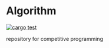 # Algorithm

[![cargo test](https://github.com/koka831/algorithm/actions/workflows/ci.yml/badge.svg)](https://github.com/koka831/algorithm/actions/workflows/ci.yml)

repository for competitive programming
